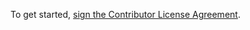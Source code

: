 To get started, <a href="https://www.clahub.com/agreements/fiduswriter/fiduswriter">sign the Contributor License Agreement</a>.
